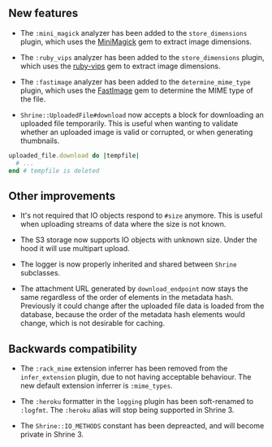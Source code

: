 ## New features

* The `:mini_magick` analyzer has been added to the `store_dimensions` plugin,
  which uses the [MiniMagick] gem to extract image dimensions.

* The `:ruby_vips` analyzer has been added to the `store_dimensions` plugin,
  which uses the [ruby-vips] gem to extract image dimensions.

* The `:fastimage` analyzer has been added to the `determine_mime_type` plugin,
  which uses the [FastImage] gem to determine the MIME type of the file.

* `Shrine::UploadedFile#download` now accepts a block for downloading an
  uploaded file temporarily. This is useful when wanting to validate whether an
  uploaded image is valid or corrupted, or when generating thumbnails.

```rb
uploaded_file.download do |tempfile|
  # ...
end # tempfile is deleted
```

## Other improvements

* It's not required that IO objects respond to `#size` anymore. This is
  useful when uploading streams of data where the size is not known.

* The S3 storage now supports IO objects with unknown size. Under the hood it
  will use multipart upload.

* The logger is now properly inherited and shared between `Shrine` subclasses.

* The attachment URL generated by `download_endpoint` now stays the same
  regardless of the order of elements in the metadata hash. Previously it could
  change after the uploaded file data is loaded from the database, because the
  order of the metadata hash elements would change, which is not desirable for
  caching.

## Backwards compatibility

* The `:rack_mime` extension inferrer has been removed from the
  `infer_extension` plugin, due to not having acceptable behaviour. The new
  default extension inferrer is `:mime_types`.

* The `:heroku` formatter in the `logging` plugin has been soft-renamed to
  `:logfmt`. The `:heroku` alias will stop being supported in Shrine 3.

* The `Shrine::IO_METHODS` constant has been depreacted, and will become
  private in Shrine 3.

[MiniMagick]: https://github.com/minimagick/minimagick
[ruby-vips]: https://github.com/jcupitt/ruby-vips
[FastImage]: https://github.com/sdsykes/fastimage

